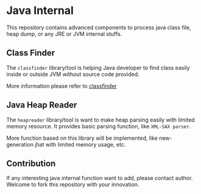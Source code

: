 # Java Internal #

This repository contains advanced components to process java class file, heap dump, or any JRE or JVM internal stuffs.

## Class Finder ##
The `classfinder` library/tool is helping Java developer to find class easily inside or outside JVM without source code provided.

More information please refer to [classfinder](classfinder/README.md)

## Java Heap Reader ##
The `heapreader` library/tool is want to make heap parsing easily with limited memory resource. It provides basic parsing function, like `XML-SAX parser`.

More function based on this library will be implemented, like new-generation jhat with limited memory usage, etc.

## Contribution ##
If any interesting java internal function want to add, please contact author. Welcome to fork this repository with your innovation.

